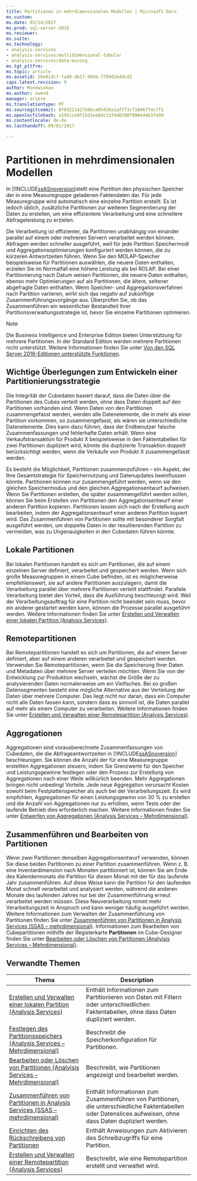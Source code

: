 ```yaml
---
title: Partitionen in mehrdimensionalen Modellen | Microsoft Docs
ms.custom: 
ms.date: 03/14/2017
ms.prod: sql-server-2016
ms.reviewer: 
ms.suite: 
ms.technology:
- analysis-services
- analysis-services/multidimensional-tabular
- analysis-services/data-mining
ms.tgt_pltfrm: 
ms.topic: article
ms.assetid: 26e01dc7-fa49-4b1f-99eb-7799d1b4dcd2
caps.latest.revision: 9
author: Minewiskan
ms.author: owend
manager: erikre
ms.translationtype: MT
ms.sourcegitcommit: 876522142756bca05416a1afff3cf10467f4c7f1
ms.openlocfilehash: e295cce9f15d1ea0dc12f4402807996e44b3fe09
ms.contentlocale: de-de
ms.lasthandoff: 09/01/2017

---
```

# <a name="partitions-in-multidimensional-models"></a>Partitionen in mehrdimensionalen Modellen
  In [!INCLUDE[ssASnoversion](../../includes/ssasnoversion-md.md)]stellt eine *Partition* den physischen Speicher der in eine Measuregruppe geladenen Faktendaten dar. Für jede Measuregruppe wird automatisch eine einzelne Partition erstellt. Es ist jedoch üblich, zusätzliche Partitionen zur weiteren Segmentierung der Daten zu erstellen, um eine effizientere Verarbeitung und eine schnellere Abfrageleistung zu erzielen.  
  
 Die Verarbeitung ist effizienter, da Partitionen unabhängig von einander parallel auf einem oder mehreren Servern verarbeitet werden können. Abfragen werden schneller ausgeführt, weil für jede Partition Speichermodi und Aggregationsoptimierungen konfiguriert werden können, die zu kürzeren Antwortzeiten führen. Wenn Sie den MOLAP-Speicher beispielsweise für Partitionen auswählen, die neuere Daten enthalten, erzielen Sie im Normalfall eine höhere Leistung als bei ROLAP. Bei einer Partitionierung nach Datum weisen Partitionen, die neuere Daten enthalten, ebenso mehr Optimierungen auf als Partitionen, die ältere, seltener abgefragte Daten enthalten. Wenn Speicher- und Aggregationsverfahren nach Partition variieren, wirkt sich das negativ auf zukünftige Zusammenführungsvorgänge aus. Überprüfen Sie, ob das Zusammenführen ein wesentlicher Bestandteil Ihrer Partitionsverwaltungsstrategie ist, bevor Sie einzelne Partitionen optimieren.  
  
> [!NOTE]  
>  Die Business Intelligence und Enterprise Edition bieten Unterstützung für mehrere Partitionen. In der Standard Edition werden mehrere Partitionen nicht unterstützt. Weitere Informationen finden Sie unter [Von den SQL Server 2016-Editionen unterstützte Funktionen](../../analysis-services/analysis-services-features-supported-by-the-editions-of-sql-server-2016.md).  
  
## <a name="important-considerations-when-designing-a-partitioning-strategy"></a>Wichtige Überlegungen zum Entwickeln einer Partitionierungsstrategie  
 Die Integrität der Cubedaten basiert darauf, dass die Daten über die Partitionen des Cubes verteilt werden, ohne dass Daten doppelt auf den Partitionen vorhanden sind. Wenn Daten von den Partitionen zusammengefasst werden, werden alle Datenelemente, die in mehr als einer Partition vorkommen, so zusammengefasst, als wären sie unterschiedliche Datenelemente. Dies kann dazu führen, dass der Endbenutzer falsche Zusammenfassungen und fehlerhafte Daten erhält. Wenn eine Verkaufstransaktion für Produkt X beispielsweise in den Faktentabellen für zwei Partitionen dupliziert wird, könnte die duplizierte Transaktion doppelt berücksichtigt werden, wenn die Verkäufe von Produkt X zusammengefasst werden.  
  
 Es besteht die Möglichkeit, Partitionen zusammenzuführen – ein Aspekt, der Ihre Gesamtstrategie für Speichernutzung und Datenupdates beeinflussen könnte. Partitionen können nur zusammengeführt werden, wenn sie den gleichen Speichermodus und den gleichen Aggregationsentwurf aufweisen. Wenn Sie Partitionen erstellen, die später zusammengeführt werden sollen, können Sie beim Erstellen von Partitionen den Aggregationsentwurf einer anderen Partition kopieren. Partitionen lassen sich nach der Erstellung auch bearbeiten, indem der Aggregationsentwurf einer anderen Partition kopiert wird. Das Zusammenführen von Partitionen sollte mit besonderer Sorgfalt ausgeführt werden, um doppelte Daten in der resultierenden Partition zu vermeiden, was zu Ungenauigkeiten in den Cubedaten führen könnte.  
  
## <a name="local-partitions"></a>Lokale Partitionen  
 Bei lokalen Partitionen handelt es sich um Partitionen, die auf einem einzelnen Server definiert, verarbeitet und gespeichert werden. Wenn sich große Measuregruppen in einem Cube befinden, ist es möglicherweise empfehlenswert, sie auf andere Partitionen auszulagern, damit die Verarbeitung parallel über mehrere Partitionen verteilt stattfindet. Parallele Verarbeitung bietet den Vorteil, dass die Ausführung beschleunigt wird. Weil der Verarbeitungsauftrag für eine Partition nicht beendet sein muss, bevor ein anderer gestartet werden kann, können die Prozesse parallel ausgeführt werden. Weitere Informationen finden Sie unter [Erstellen und Verwalten einer lokalen Partition &#40;Analysis Services&#41;](../../analysis-services/multidimensional-models/create-and-manage-a-local-partition-analysis-services.md).  
  
## <a name="remote-partitions"></a>Remotepartitionen  
 Bei Remotepartitionen handelt es sich um Partitionen, die auf einem Server definiert, aber auf einem anderen verarbeitet und gespeichert werden. Verwenden Sie Remotepartitionen, wenn Sie die Speicherung Ihrer Daten und Metadaten über mehrere Server verteilen möchten. Wenn Sie von der Entwicklung zur Produktion wechseln, wächst die Größe der zu analysierenden Daten normalerweise um ein Vielfaches. Bei so großen Datensegmenten besteht eine mögliche Alternative aus der Verteilung der Daten über mehrere Computer. Das liegt nicht nur daran, dass ein Computer nicht alle Daten fassen kann, sondern dass es sinnvoll ist, die Daten parallel auf mehr als einem Computer zu verarbeiten. Weitere Informationen finden Sie unter [Erstellen und Verwalten einer Remotepartition &#40;Analysis Services&#41;](../../analysis-services/multidimensional-models/create-and-manage-a-remote-partition-analysis-services.md).  
  
## <a name="aggregations"></a>Aggregationen  
 Aggregationen sind vorausberechnete Zusammenfassungen von Cubedaten, die die Abfrageantwortzeiten in [!INCLUDE[ssASnoversion](../../includes/ssasnoversion-md.md)] beschleunigen. Sie können die Anzahl der für eine Measuregruppe erstellten Aggregationen steuern, indem Sie Grenzwerte für den Speicher und Leistungsgewinne festlegen oder den Prozess zur Erstellung von Aggregationen nach einer Weile willkürlich beenden. Mehr Aggregationen bringen nicht unbedingt Vorteile. Jede neue Aggregation verursacht Kosten sowohl beim Festplattenspeicher als auch bei der Verarbeitungszeit. Es wird empfohlen, Aggregationen für einen Leistungsgewinn von 30 % zu erstellen und die Anzahl von Aggregationen nur zu erhöhen, wenn Tests oder der laufende Betrieb dies erforderlich machen. Weitere Informationen finden Sie unter [Entwerfen von Aggregationen &#40;Analysis Services – Mehrdimensional&#41;](../../analysis-services/multidimensional-models/designing-aggregations-analysis-services-multidimensional.md).  
  
## <a name="partition-merging-and-editing"></a>Zusammenführen und Bearbeiten von Partitionen  
 Wenn zwei Partitionen denselben Aggregationsentwurf verwenden, können Sie diese beiden Partitionen zu einer Partition zusammenführen. Wenn z. B. eine Inventardimension nach Monaten partitioniert ist, können Sie am Ende des Kalendermonats die Partition für diesen Monat mit der für das laufende Jahr zusammenführen. Auf diese Weise kann die Partition für den laufenden Monat schnell verarbeitet und analysiert werden, während die anderen Monate des laufenden Jahres nur bei der Zusammenführung erneut verarbeitet werden müssen. Diese Neuverarbeitung nimmt mehr Verarbeitungszeit in Anspruch und kann weniger häufig ausgeführt werden. Weitere Informationen zum Verwalten der Zusammenführung von Partitionen finden Sie unter [Zusammenführen von Partitionen in Analysis Services &#40;SSAS – mehrdimensional&#41;](../../analysis-services/multidimensional-models/merge-partitions-in-analysis-services-ssas-multidimensional.md). Informationen zum Bearbeiten von Cubepartitionen mithilfe der Registerkarte **Partitionen** im Cube-Designer finden Sie unter [Bearbeiten oder Löschen von Partitionen &#40;Analyisis Services – Mehrdimensional&#41;](../../analysis-services/multidimensional-models/edit-or-delete-partitions-analyisis-services-multidimensional.md).  
  
## <a name="related-topics"></a>Verwandte Themen  
  
|Thema|Description|  
|-----------|-----------------|  
|[Erstellen und Verwalten einer lokalen Partition &#40;Analysis Services&#41;](../../analysis-services/multidimensional-models/create-and-manage-a-local-partition-analysis-services.md)|Enthält Informationen zum Partitionieren von Daten mit Filtern oder unterschiedlichen Faktentabellen, ohne dass Daten dupliziert werden.|  
|[Festlegen des Partitionsspeichers &#40;Analysis Services – Mehrdimensional&#41;](../../analysis-services/multidimensional-models/set-partition-storage-analysis-services-multidimensional.md)|Beschreibt die Speicherkonfiguration für Partitionen.|  
|[Bearbeiten oder Löschen von Partitionen &#40;Analyisis Services – Mehrdimensional&#41;](../../analysis-services/multidimensional-models/edit-or-delete-partitions-analyisis-services-multidimensional.md)|Beschreibt, wie Partitionen angezeigt und bearbeitet werden.|  
|[Zusammenführen von Partitionen in Analysis Services &#40;SSAS – mehrdimensional&#41;](../../analysis-services/multidimensional-models/merge-partitions-in-analysis-services-ssas-multidimensional.md)|Enthält Informationen zum Zusammenführen von Partitionen, die unterschiedliche Faktentabellen oder Datenslices aufweisen, ohne dass Daten dupliziert werden.|  
|[Einrichten des Rückschreibens von Partitionen](../../analysis-services/multidimensional-models/set-partition-writeback.md)|Enthält Anweisungen zum Aktivieren des Schreibzugriffs für eine Partition.|  
|[Erstellen und Verwalten einer Remotepartition &#40;Analysis Services&#41;](../../analysis-services/multidimensional-models/create-and-manage-a-remote-partition-analysis-services.md)|Beschreibt, wie eine Remotepartition erstellt und verwaltet wird.|  
  
  
